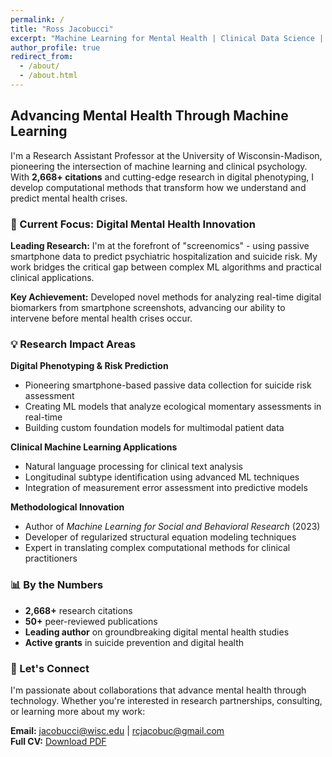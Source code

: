 ```yaml
---
permalink: /
title: "Ross Jacobucci"
excerpt: "Machine Learning for Mental Health | Clinical Data Science | Research Innovation"
author_profile: true
redirect_from: 
  - /about/
  - /about.html
---
```


## Advancing Mental Health Through Machine Learning

I'm a Research Assistant Professor at the University of Wisconsin-Madison, pioneering the intersection of machine learning and clinical psychology. With **2,668+ citations** and cutting-edge research in digital phenotyping, I develop computational methods that transform how we understand and predict mental health crises.

### 🎯 Current Focus: Digital Mental Health Innovation

**Leading Research:** I'm at the forefront of "screenomics" - using passive smartphone data to predict psychiatric hospitalization and suicide risk. My work bridges the critical gap between complex ML algorithms and practical clinical applications.

**Key Achievement:** Developed novel methods for analyzing real-time digital biomarkers from smartphone screenshots, advancing our ability to intervene before mental health crises occur.

### 💡 Research Impact Areas

**Digital Phenotyping & Risk Prediction**
- Pioneering smartphone-based passive data collection for suicide risk assessment
- Creating ML models that analyze ecological momentary assessments in real-time
- Building custom foundation models for multimodal patient data

**Clinical Machine Learning Applications**
- Natural language processing for clinical text analysis
- Longitudinal subtype identification using advanced ML techniques
- Integration of measurement error assessment into predictive models

**Methodological Innovation**
- Author of *Machine Learning for Social and Behavioral Research* (2023)
- Developer of regularized structural equation modeling techniques
- Expert in translating complex computational methods for clinical practitioners

### 📊 By the Numbers
- **2,668+** research citations
- **50+** peer-reviewed publications
- **Leading author** on groundbreaking digital mental health studies
- **Active grants** in suicide prevention and digital health

### 🤝 Let's Connect

I'm passionate about collaborations that advance mental health through technology. Whether you're interested in research partnerships, consulting, or learning more about my work:

**Email:** jacobucci@wisc.edu | rcjacobuc@gmail.com  
**Full CV:** [Download PDF](https://github.com/Rjacobucci/CV/raw/master/rj_cv.pdf)
